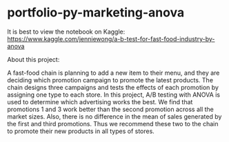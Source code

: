 # portfolio-py-marketing-anova

It is best to view the notebook on Kaggle: https://www.kaggle.com/jenniewong/a-b-test-for-fast-food-industry-by-anova

About this project:

A fast-food chain is planning to add a new item to their menu, and they are deciding which promotion campaign to promote the latest products. The chain designs three campaigns and tests the effects of each promotion by assigning one type to each store. In this project, A/B testing with ANOVA is used to determine which advertising works the best. We find that promotions 1 and 3 work better than the second promotion across all the market sizes. Also, there is no difference in the mean of sales generated by the first and third promotions. Thus we recommend these two to the chain to promote their new products in all types of stores.
